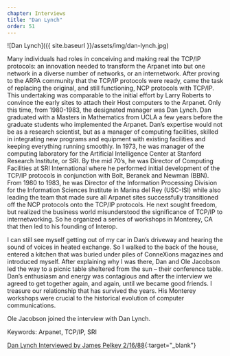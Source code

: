 ```yaml
---
chapter: Interviews
title: "Dan Lynch"
order: 51
---
```


![Dan Lynch]({{ site.baseurl }}/assets/img/dan-lynch.jpg)

Many individuals had roles in conceiving and making real the TCP/IP protocols: an innovation needed to transform the Arpanet into but one network in a diverse number of networks, or an internetwork. After proving to the ARPA community that the TCP/IP protocols were ready, came the task of replacing the original, and still functioning, NCP protocols with TCP/IP. This undertaking was comparable to the initial effort by Larry Roberts to convince the early sites to attach their Host computers to the Arpanet. Only this time, from 1980-1983, the designated manager was Dan Lynch. Dan graduated with a Masters in Mathematics from UCLA a few years before the graduate students who implemented the Arpanet. Dan’s expertise would not be as a research scientist, but as a manager of computing facilities, skilled in integrating new programs and equipment with existing facilities and keeping everything running smoothly. In 1973, he was manager of the computing laboratory for the Artificial Intelligence Center at Stanford Research Institute, or SRI. By the mid 70’s, he was Director of Computing Facilities at SRI International where he performed initial development of the TCP/IP protocols in conjunction with Bolt, Beranek and Newman (BBN). From 1980 to 1983, he was Director of the Information Processing Division for the Information Sciences Institute in Marina del Rey (USC-ISI) while also leading the team that made sure all Arpanet sites successfully transitioned off the NCP protocols onto the TCP/IP protocols. He next sought freedom, but realized the business world misunderstood the significance of TCP/IP to internetworking. So he organized a series of workshops in Monterey, CA that then led to his founding of Interop.

I can still see myself getting out of my car in Dan’s driveway and hearing the sound of voices in heated exchange. So I walked to the back of the house, entered a kitchen that was buried under piles of ConneXions magazines and introduced myself. After explaining why I was there, Dan and Ole Jacobson led the way to a picnic table sheltered from the sun – their conference table. Dan’s enthusiasm and energy was contagious and after the interview we agreed to get together again, and again, until we became good friends. I treasure our relationship that has survived the years. His Monterey workshops were crucial to the historical evolution of computer communications.

Ole Jacobson joined the interview with Dan Lynch.

Keywords: Arpanet, TCP/IP, SRI

[Dan Lynch Interviewed by James Pelkey 2/16/88](https://archive.computerhistory.org/resources/access/text/2016/02/102717120-05-01-acc.pdf){:target="_blank"}
